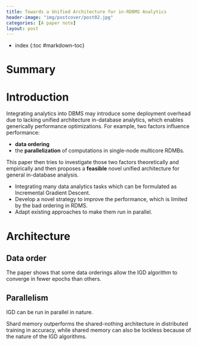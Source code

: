 ```yaml
---
title: Towards a Unified Architecture for in-RDBMS Analytics
header-image: "img/postcover/post02.jpg"
categories: [A paper note]
layout: post
---
```

- index
{:toc #markdown-toc}

# Summary


# Introduction

Integrating analytics into DBMS may introduce some deployment overhead due to lacking unified architecture in-database analytics, which enables generically performance optimizations. For example, two factors influence performance:

- **data ordering**
- the **parallelization** of computations in single-node multicore RDMBs.

This paper then tries to investigate those two factors theoretically and empirically and then proposes a **feasible** novel unified architecture for general in-database analysis.

- Integrating many data analytics tasks which can be formulated as Incremental Gradient Descent.
- Develop a novel strategy to improve the performance, which is limited by the bad ordering in RDMS.
- Adapt existing approaches to make them run in parallel.

# Architecture

## Data order

The paper shows that some data orderings allow the IGD algorithm to converge in fewer epochs than others.

## Parallelism

IGD can be run in parallel in nature.

Shard memory outperforms the shared-nothing architecture in distributed training in accuracy, while shared memory can also be lockless because of the nature of the IGD algorithms.